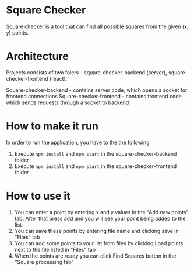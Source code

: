 # Square Checker

Square checker is a tool that can find all possible squares from the given (x, y) points.

# Architecture

Projects consists of two folers - square-checker-backend (server), square-checker-frontend (react).

Square-checker-backend - contains server code, which opens a socket for frontend connections
Square-checker-frontend - contains frontend code which sends requests through a socket to backend

# How to make it run

In order to run the application, you have to the the following

1. Execute `npm install` and `npm start` in the square-checker-backend folder
2. Execute `npm install` and `npm start` in the square-checker-frontend folder

# How to use it

1. You can enter a point by entering x and y values in the "Add new points" tab. After that press add and you will see your point being added to the list.
2. You can save these points by entering file name and clicking save in "Files" tab
3. You can add some points to your list from files by clicking Load points next to the file listed in "Files" tab
4. When the points are ready you can click Find Squares button in the "Square processing tab"
